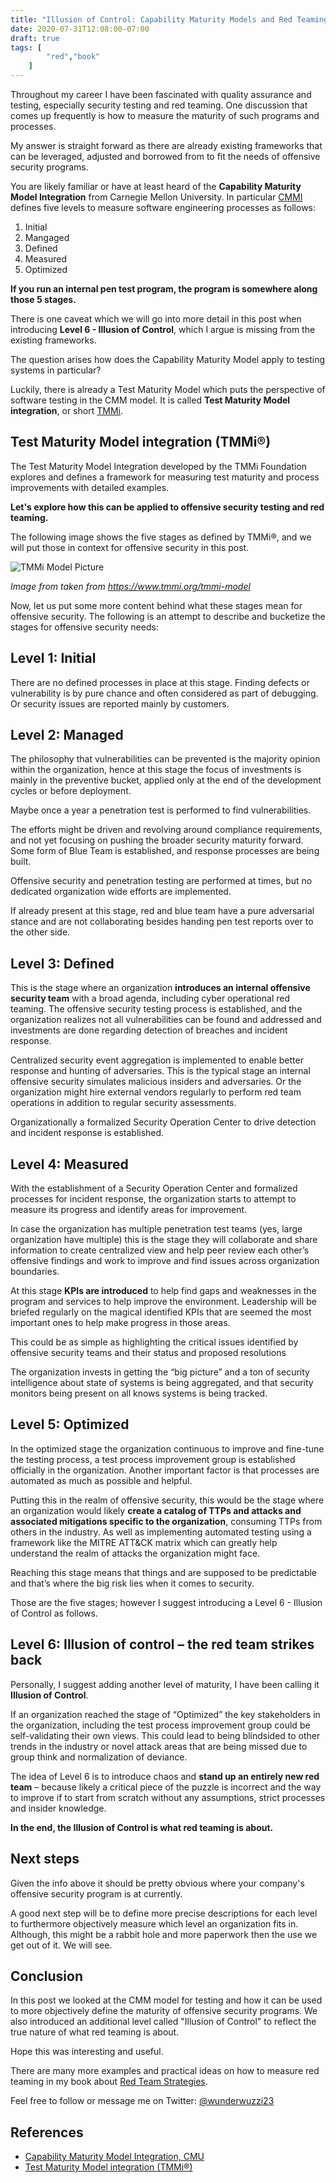 ```yaml
---
title: "Illusion of Control: Capability Maturity Models and Red Teaming"
date: 2020-07-31T12:08:00-07:00
draft: true
tags: [
        "red","book"
    ]
---
```


Throughout my career I have been fascinated with quality assurance and testing, especially security testing and red teaming. One discussion that comes up frequently is how to measure the maturity of such programs and processes. 

My answer is straight forward as there are already existing frameworks that can be leveraged, adjusted and borrowed from to fit the needs of offensive security programs.

You are likely familiar or have at least heard of the **Capability Maturity Model Integration** from Carnegie Mellon University. In particular [CMMI](https://en.wikipedia.org/wiki/Capability_Maturity_Model_Integration) defines five levels to measure software engineering processes as follows:

1. Initial
2. Mangaged 
3. Defined
4. Measured
5. Optimized


**If you run an internal pen test program, the program is somewhere along those 5 stages.** 

There is one caveat which we will go into more detail in this post when introducing **Level 6 - Illusion of Control**, which I argue is missing from the existing frameworks.

The question arises how does the Capability Maturity Model apply to testing systems in particular? 

Luckily, there is already a Test Maturity Model which puts the perspective of software testing in the CMM model. It is called **Test Maturity Model integration**, or short [TMMi](https://www.tmmi.org/tmmi-model/).

## Test Maturity Model integration (TMMi®)

The Test Maturity Model Integration developed by the TMMi Foundation explores and defines a framework for measuring test maturity and process improvements with detailed examples.

**Let's explore how this can be applied to offensive security testing and red teaming.**

The following image shows the five stages as defined by TMMi®, and we will put those in context for offensive security in this post.

![TMMi Model Picture](/blog/images/2020/TMMi-model-picture.png)

*Image from taken from https://www.tmmi.org/tmmi-model*

Now, let us put some more content behind what these stages mean for offensive security. The following is an attempt to describe and bucketize the stages for offensive security needs:


## Level 1: Initial

There are no defined processes in place at this stage. Finding defects or vulnerability is by pure chance and often considered as part of debugging. Or security issues are reported mainly by customers.

## Level 2: Managed

The philosophy that vulnerabilities can be prevented is the majority opinion within the organization, hence at this stage the focus of investments is mainly in the preventive bucket, applied only at the end of the development cycles or before deployment. 

Maybe once a year a penetration test is performed to find vulnerabilities. 

The efforts might be driven and revolving around compliance requirements, and not yet focusing on pushing the broader security maturity forward. Some form of Blue Team is established, and response processes are being built. 

Offensive security and penetration testing are performed at times, but no dedicated organization wide efforts are implemented.

If already present at this stage, red and blue team have a pure adversarial stance and are not collaborating besides handing pen test reports over to the other side.


## Level 3: Defined

This is the stage where an organization **introduces an internal offensive security team** with a broad agenda, including cyber operational red teaming. The offensive security testing process is established, and the organization realizes not all vulnerabilities can be found and addressed and investments are done regarding detection of breaches and incident response. 

Centralized security event aggregation is implemented to enable better response and hunting of adversaries. This is the typical stage an internal offensive security simulates malicious insiders and adversaries. Or the organization might hire external vendors regularly to perform red team operations in addition to regular security assessments.

Organizationally a formalized Security Operation Center to drive detection and incident response is established.


## Level 4: Measured

With the establishment of a Security Operation Center and formalized processes for incident response, the organization starts to attempt to measure its progress and identify areas for improvement.

In case the organization has multiple penetration test teams (yes, large organization have multiple) this is the stage they will collaborate and share information to create centralized view and help peer review each other’s offensive findings and work to improve and find issues across organization boundaries. 

At this stage **KPIs are introduced** to help find gaps and weaknesses in the program and services to help improve the environment. Leadership will be briefed regularly on the magical identified KPIs that are seemed the most important ones to help make progress in those areas.

This could be as simple as highlighting the critical issues identified by offensive security teams and their status and proposed resolutions

The organization invests in getting the “big picture” and a ton of security intelligence about state of systems is being aggregated, and that security monitors being present on all knows systems is being tracked.

## Level 5: Optimized

In the optimized stage the organization continuous to improve and fine-tune the testing process, a test process improvement group is established officially in the organization. Another important factor is that processes are automated as much as possible and helpful. 

Putting this in the realm of offensive security, this would be the stage where an organization would likely **create a catalog of TTPs and attacks and associated mitigations specific to the organization**, consuming TTPs from others in the industry. As well as implementing automated testing using a framework like the MITRE ATT&CK matrix which can greatly help understand the realm of attacks the organization might face.

Reaching this stage means that things and are supposed to be predictable and that’s where the big risk lies when it comes to security.

Those are the five stages; however I suggest introducing a Level 6 - Illusion of Control as follows.


## Level 6: Illusion of control – the red team strikes back

Personally, I suggest adding another level of maturity, I have been calling it **Illusion of Control**. 

If an organization reached the stage of “Optimized” the key stakeholders in the organization, including the test process improvement group could be self-validating their own views. This could lead to being blindsided to other trends in the industry or novel attack areas that are being missed due to group think and normalization of deviance.

The idea of Level 6 is to introduce chaos and **stand up an entirely new red team** – because likely a critical piece of the puzzle is incorrect and the way to improve if to start from scratch without any assumptions, strict processes and insider knowledge. 

**In the end, the Illusion of Control is what red teaming is about.**


## Next steps

Given the info above it should be pretty obvious where your company's offensive security program is at currently. 

A good next step will be to define more precise descriptions for each level to furthermore objectively measure which level an organization fits in. Although, this might be a rabbit hole and more paperwork then the use we get out of it. We will see.

## Conclusion

In this post we looked at the CMM model for testing and how it can be used to more objectively define the maturity of offensive security programs. We also introduced an additional level called "Illusion of Control" to reflect the true nature of what red teaming is about.

Hope this was interesting and useful.

There are many more examples and practical ideas on how to measure red teaming in my book about [Red Team Strategies](https://www.amazon.com/Cybersecurity-Attacks-Strategies-practical-penetration-ebook/dp/B0822G9PTM).

Feel free to follow or message me on Twitter: [@wunderwuzzi23](https://twitter.com/wunderwuzzi23)


## References

* [Capability Maturity Model Integration, CMU](https://en.wikipedia.org/wiki/Capability_Maturity_Model_Integration)
* [Test Maturity Model integration (TMMi®)](https://www.tmmi.org/tmmi-model/)

